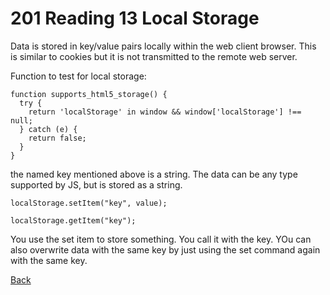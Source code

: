 # 201 Reading 13 Local Storage

Data is stored in key/value pairs locally within the web client browser. This is similar to cookies but it is not transmitted to the remote web server.

Function to test for local storage:
```
function supports_html5_storage() {
  try {
    return 'localStorage' in window && window['localStorage'] !== null;
  } catch (e) {
    return false;
  }
}
```

the named key mentioned above is a string. The data can be any type supported by JS, but is stored as a string.
```
localStorage.setItem("key", value);

localStorage.getItem("key");
```
You use the set item to store something. You call it with the key. YOu can also overwrite data with the same key by just using the set command again with the same key.


[Back](README.md)